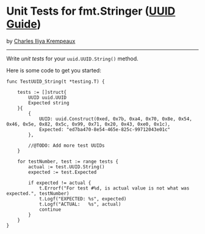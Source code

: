 # Unit Tests for fmt.Stringer ([UUID Guide](../../README.md))

by [Charles Iliya Krempeaux](http://changelog.ca/)

---

Write _unit tests_ for your `uuid.UUID.String()` method.

Here is some code to get you started:
```golang
func TestUUID_String(t *testing.T) {

	tests := []struct{
		UUID uuid.UUID
		Expected string
	}{
		{
			UUID: uuid.Construct(0xed, 0x7b, 0xa4, 0x70, 0x8e, 0x54, 0x46, 0x5e, 0x82, 0x5c, 0x99, 0x71, 0x20, 0x43, 0xe0, 0x1c),
			Expected: "ed7ba470-8e54-465e-825c-99712043e01c"
		},
		
		//@TODO: Add more test UUIDs
	}

	for testNumber, test := range tests {
		actual := test.UUID.String()
		expected := test.Expected
		
		if expected != actual {
			t.Errorf("For test #%d, is actual value is not what was expected.", testNumber)
			t.Logf("EXPECTED: %s", expected)
			t.Logf("ACTUAL:   %s", actual)
			continue
		}
	}
}
```

